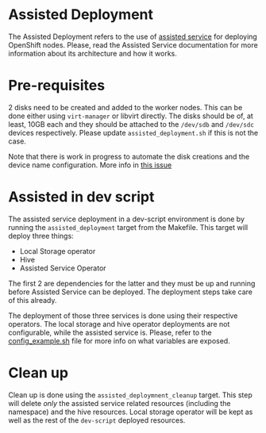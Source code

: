 Assisted Deployment
==

The Assisted Deployment refers to the use of [assisted
service](https://github.com/openshift/assisted-service/) for deploying OpenShift nodes. Please, read
the Assisted Service documentation for more information about its architecture and how it works.

Pre-requisites
==

2 disks need to be created and added to the worker nodes. This can be done either using
`virt-manager` or libvirt directly. The disks should be of, at least, 10GB each and they should be
attached to the `/dev/sdb` and `/dev/sdc` devices respectively. Please update
`assisted_deployment.sh` if this is not the case.

Note that there is work in progress to automate the disk creations and the device name
configuration. More info in [this issue](https://github.com/openshift-metal3/dev-scripts/issues/1228)

Assisted in dev script
==

The assisted service deployment in a dev-script environment is done by running the
`assisted_deployment` target from the Makefile. This target will deploy three things:

- Local Storage operator
- Hive
- Assisted Service Operator


The first 2 are dependencies for the latter and they must be up and running before Assisted Service
can be deployed. The deployment steps take care of this already.

The deployment of those three services is done using their respective operators. The local storage
and hive operator deployments are not configurable, while the assisted service is. Please, refer to
the [config_example.sh](https://github.com/openshift-metal3/dev-scripts/blob/master/config_example.sh)
file for more info on what variables are exposed.


Clean up
==

Clean up is done using the `assisted_deploymnent_cleanup` target. This step will delete *only* the
assisted service related resources (including the namespace) and the hive resources. Local storage
operator will be kept as well as the rest of the `dev-script` deployed resources.
